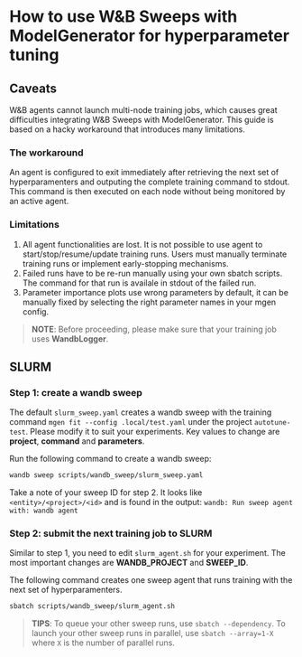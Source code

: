 # How to use W&B Sweeps with ModelGenerator for hyperparameter tuning

## Caveats
W&B agents cannot launch multi-node training jobs, which causes great difficulties integrating W&B Sweeps with ModelGenerator. This guide is based on a hacky workaround that introduces many limitations.

### The workaround
An agent is configured to exit immediately after retrieving the next set of hyperparamenters and outputing the complete training command to stdout. This command is then executed on each node without being monitored by an active agent.

### Limitations
1. All agent functionalities are lost. It is not possible to use agent to start/stop/resume/update training runs. Users must manually terminate training runs or implement early-stopping mechanisms.
2. Failed runs have to be re-run manually using your own sbatch scripts. The command for that run is availale in stdout of the failed run.
3. Parameter importance plots use wrong parameters by default, it can be manually fixed by selecting the right parameter names in your mgen config.

>**NOTE**: Before proceeding, please make sure that your training job uses **WandbLogger**.
## SLURM
### Step 1: create a wandb sweep
The default `slurm_sweep.yaml` creates a wandb sweep with the training command `mgen fit --config .local/test.yaml` under the project `autotune-test`. Please modify it to suit your experiments. Key values to change are **project**, **command** and **parameters**.

Run the following command to create a wandb sweep:
```bash
wandb sweep scripts/wandb_sweep/slurm_sweep.yaml
```
Take a note of your sweep ID for step 2. It looks like `<entity>/<project>/<id>` and is found in the output: `wandb: Run sweep agent with: wandb agent`
### Step 2: submit the next training job to SLURM
Similar to step 1, you need to edit `slurm_agent.sh` for your experiment. The most important changes are **WANDB_PROJECT** and **SWEEP_ID**.

The following command creates one sweep agent that runs training with the next set of hyperparamenters.
```bash
sbatch scripts/wandb_sweep/slurm_agent.sh
```

>**TIPS**: To queue your other sweep runs, use `sbatch --dependency`. To launch your other sweep runs in parallel, use `sbatch --array=1-X` where `X` is the number of parallel runs.
